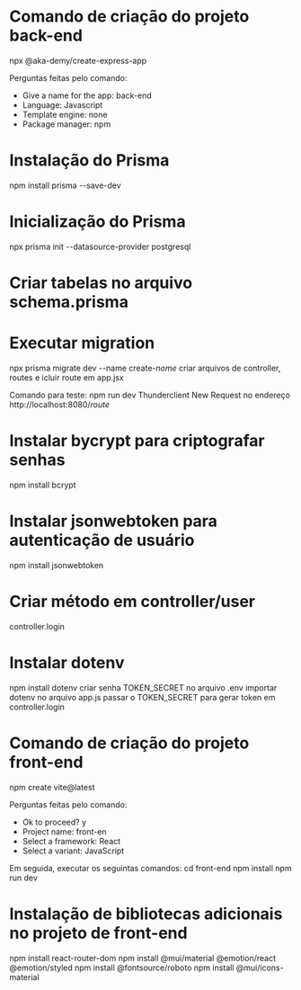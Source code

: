 # Comando de criação do projeto back-end
npx @aka-demy/create-express-app

Perguntas feitas pelo comando:
 * Give a name for the app: back-end
 * Language: Javascript
 * Template engine: none
 * Package manager: npm

# Instalação do Prisma
npm install prisma --save-dev

# Inicialização do Prisma
npx prisma init --datasource-provider postgresql

# Criar tabelas no arquivo schema.prisma 

# Executar migration
npx prisma migrate dev --name create-*nome*
criar arquivos de controller, routes e icluir route em app.jsx

Comando para teste: npm run dev
Thunderclient New Request no endereço http://localhost:8080/*route*

# Instalar bycrypt para criptografar senhas
npm install bcrypt

# Instalar jsonwebtoken para autenticação de usuário
npm install jsonwebtoken

# Criar método em controller/user
controller.login

# Instalar dotenv
npm install dotenv
criar senha TOKEN_SECRET no arquivo .env
importar dotenv no arquivo app.js
passar o TOKEN_SECRET para gerar token em controller.login

# Comando de criação do projeto front-end
npm create vite@latest

Perguntas feitas pelo comando:
* Ok to proceed? y
* Project name: front-en
* Select a framework: React
* Select a variant: JavaScript

Em seguida, executar os seguintas comandos:
cd front-end
npm install
npm run dev

# Instalação de bibliotecas adicionais no projeto de front-end
npm install react-router-dom
npm install @mui/material @emotion/react @emotion/styled
npm install @fontsource/roboto
npm install @mui/icons-material